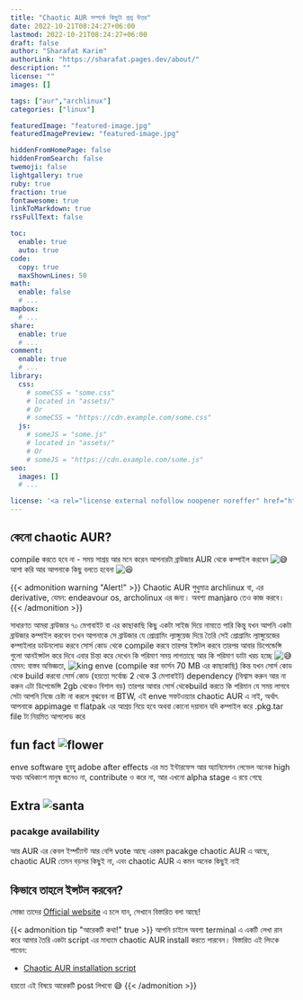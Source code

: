 ```yaml
---
title: "Chaotic AUR সম্পর্কে কিছুটা প্রশ্ন উত্তর"
date: 2022-10-21T08:24:27+06:00
lastmod: 2022-10-21T08:24:27+06:00
draft: false
author: "Sharafat Karim"
authorLink: "https://sharafat.pages.dev/about/"
description: ""
license: ""
images: []

tags: ["aur","archlinux"]
categories: ["linux"]

featuredImage: "featured-image.jpg"
featuredImagePreview: "featured-image.jpg"

hiddenFromHomePage: false
hiddenFromSearch: false
twemoji: false
lightgallery: true
ruby: true
fraction: true
fontawesome: true
linkToMarkdown: true
rssFullText: false

toc:
  enable: true
  auto: true
code:
  copy: true
  maxShownLines: 50
math:
  enable: false
  # ...
mapbox:
  # ...
share:
  enable: true
  # ...
comment:
  enable: true
  # ...
library:
  css:
    # someCSS = "some.css"
    # located in "assets/"
    # Or
    # someCSS = "https://cdn.example.com/some.css"
  js:
    # someJS = "some.js"
    # located in "assets/"
    # Or
    # someJS = "https://cdn.example.com/some.js"
seo:
  images: []
  # ...

license: '<a rel="license external nofollow noopener noreffer" href="https://creativecommons.org/licenses/by-nc/4.0/" target="_blank">CC BY-NC 4.0</a>'
---
```


## কেনো chaotic AUR?
  compile করতে হবে না  - সময় সাশ্রয়    আর মনে করেন আপনারটা ব্রাউজার AUR থেকে কম্পাইল করবেন <img class="emojione" alt="😅" title=":sweat_smile:" src="https://cdn.jsdelivr.net/emojione/assets/png/1f605.png?v=2.2.7">  আশা করি আর আপনাকে কিছু বলতে হবেনা <img class="emojione" alt="😆" title=":laughing:" src="https://cdn.jsdelivr.net/emojione/assets/png/1f606.png?v=2.2.7">

{{< admonition warning "Alert!" >}}
Chaotic AUR শুধুমাত্র archlinux বা, এর derivative, যেমন: endeavour os, archolinux এর জন্য। অবশ্য manjaro তেও কাজ করবে।
{{< /admonition >}}

  সাধারণত আমরা ব্রাউজার ৭০ মেগাবাইট বা এর কাছাকাছি কিছু একটা সাইজ দিয়ে নামাতে পারি কিন্তু যখন আপনি একটা ব্রাউজার কম্পাইল করবেন তখন আপনাকে সে ব্রাউজার যে প্রোগ্রামিং ল্যাঙ্গুয়েজ দিয়ে তৈরি সেই প্রোগ্রামিং ল্যাঙ্গুয়েজের কম্পাইলার ডাউনলোড করবে সোর্স কোড থেকে compile  করবে তারপর ইন্সটল করবে তারপর আবার ডিপেন্ডেন্সি গুলো আনইন্সটল করে দিবে এবার চিন্তা করে দেখেন কি পরিমাণ সময় লাগতাছে আর কি পরিমাণ ডাটা খরচ হচ্ছে <img class="emojione" alt="😅" title=":sweat_smile:" src="https://cdn.jsdelivr.net/emojione/assets/png/1f605.png?v=2.2.7">    যেমন: বাস্তব অভিজ্ঞতা,  <img src="https://2img.net/i/fa/i/smiles/icon_king.png" alt="king" longdesc="52">    enve  (compile করা ভার্সন 70 MB এর কাছাকাছি)    কিন্ত যখন সোর্স কোড থেকে build করবো  সোর্স কোড (হয়তো সর্বোচ্চ 2 থেকে 3 মেগাবাইট)  dependency (বিশ্বাস করুন আর না করুন এটা ডিপেন্ডেন্সি 2gb থেকেও বিশাল বড়)  তারপর আবার সোর্স থেকেbuild করতে কি পরিমান যে সময় লাগবে সেটা আপনি নিজে চেষ্টা না করলে বুঝবেন না    BTW, এই enve সফটওয়্যার chaotic AUR এ নাই, অর্থাৎ আপনাকে appimage বা flatpak এর আশ্রয় নিয়ে হবে    অথবা কোনো দয়াবান যদি কম্পাইল করে  .pkg.tar file টা নিয়মিত আপলোড করে

## fun fact <img src="https://2img.net/i/fa/i/smiles/icon_flower.png" alt="flower" longdesc="59">
enve software হুবহু adobe after effects এর মত ইন্টারফেস আর অ্যানিমেশন লেভেল অনেক high অথচ অধিকাংশ মানুষ জনেও না, contribute ও করে না, আর এখনো alpha stage এ রয়ে গেছে

## Extra <img src="https://2img.net/i/fa/i/smiles/icon_santa.png" alt="santa" longdesc="49">

### pacakge availability
আর AUR এর কেবল ইম্পর্ট্যান্ট আর বেশি vote আছে এরকম pacakge chaotic AUR এ আছে, chaotic AUR তেমন বড়সর কিছুই না, এবং chaotic AUR এ কমন অনেক কিছুই নাই

## কিভাবে তাহলে ইন্সটল করবেন?
সোজা তাদের [Official website](https://aur.chaotic.cx/) এ চলে যান, সেখানে বিস্তারিত বলা আছে!

{{< admonition tip "আরেকটি কথা!" true >}}
আপনি চাইলে অবশ্য terminal এ একটি লেখা রান করে আমার তৈরি একটা script এর মাধ্যমে chaotic AUR install করতে পারবেন। বিস্তারিত এই লিংকে পাবেন:
- [Chaotic AUR installation script](https://github.com/SharafatKarim/chaotic-AUR-installer)

হয়তো এই বিষয়ে আরেকটি post লিখবো 😅
{{< /admonition >}}
